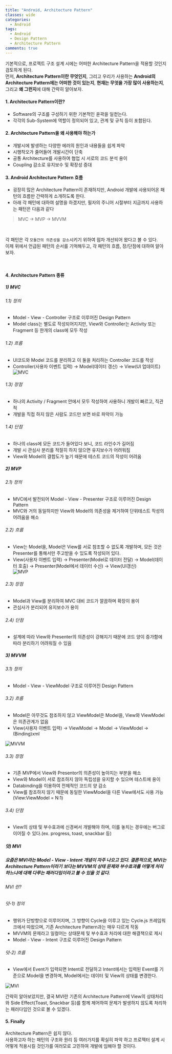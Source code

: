 ```yaml
---
title: "Android, Architecture Pattern"
classes: wide
categories:
  - Android
tags:
  - Android
  - Design Pattern
  - Architecture Pattern
comments: true
---
```

기본적으로, 프로젝트 구조 설계 시에는 어떠한 Architecture Pattern을 적용할 것인지 검토하게 된다.  
먼저, **Architecture Pattern이란 무엇인지**, 그리고 우리가 사용하는 **Android의 Architecture Pattern에는 어떠한 것이 있는지**, **현재는 무엇을 가장 많이 사용하는지**, 그리고 **왜 그런지**에 대해 간략히 알아보자.  

#### 1. Architecture Pattern이란?
   - Software의 구조를 구성하기 위한 기본적인 윤곽을 일컫는다. 
   - 각각의 Sub-System에 역할이 정의되어 있고, 관계 및 규칙 등이 포함된다. 


#### 2. Architecture Pattern을 왜 사용해야 하는가
   - 개발시에 발생하는 다양한 에러의 원인과 내용들을 쉽게 파악
   - 시행착오가 줄어들어 개발시간이 단축
   - 공통 Architecture를 사용하여 협업 시 서로의 코드 분석 용이
   - Coupling 감소로 유지보수 및 확장성 증대 


#### 3. Android Architecture Pattern 흐름
   - 굉장히 많은 Architecture Pattern이 존재하지만, Android 개발에 사용되어온 패턴의 흐름만 간략하게 소개하도록 한다.
   - 아래 각 패턴에 대하여 설명을 하겠지만, 필자의 주니어 시절부터 지금까지 사용하는 패턴은 다음과 같다

> MVC -> MVP -> MVVM

<br>

각 패턴은 각 `모듈간의 의존성을 감소`시키기 위하여 점차 개선되어 왔다고 볼 수 있다.  
이제 위에서 언급된 패턴의 순서를 기억해두고, 각 패턴의 흐름, 장/단점에 대하여 알아보자.

<br>

#### 4. Architecture Pattern 종류
##### 1) MVC
###### 1.1) 정의
- Model - View - Controller 구조로 이루어진 Design Pattern
- Model class는 별도로 작성되어지지만, View와 Controller는 Activity 또는 Fragment 등 한개의 class에 모두 작성

###### 1.2) 흐름
- UI코드와 Model 코드를 분리하고 이 둘을 처리하는 Controller 코드를 작성
- Controller(사용자 이벤트 입력) -> Model(데이터 갱신) -> View(UI 업데이트)  
 ![MVC](https://github.com/bcchoi0202/bblog/blob/main/assets/posts/mvc.png?raw=true)

###### 1.3) 장점
- 하나의 Activity / Fragment 안에서 모두 작성하여 사용하니 개발이 빠르고, 직관적
- 개발을 직접 하지 않은 사람도 코드만 보면 바로 파악이 가능

###### 1.4) 단점
- 하나의 class에 모든 코드가 들어있다 보니, 코드 라인수가 길어짐
- 개발 시 관심사 분리를 적절히 하지 않으면 유지보수가 어려워짐
- View와 Model의 결합도가 높기 때문에 테스트 코드의 작성이 어려움

##### 2) MVP
###### 2.1) 정의
- MVC에서 발전되어 Model - View - Presenter 구조로 이루어진 Design Pattern
- MVC와 거의 동일하지만 View와 Model의 의존성을 제거하여 단위테스트 작성의 어려움을 해소

###### 2.2) 흐름
- View는 Model을, Model은 View를 서로 참조할 수 없도록 개발하며, 모든 것은 Presenter를 통해서만 주고받을 수 있도록 작성되어 있다.
- View(사용자 이벤트 입력) -> Presenter(Model로 데이터 전달) -> Model(데이터 호출) -> Presenter(Model에서 데이터 수신) -> View(UI갱신)  
 ![MVP](https://github.com/bcchoi0202/bblog/blob/main/assets/posts/mvp.png?raw=true)

###### 2.3) 장점
- Model과 View를 분리하여 MVC 대비 코드가 깔끔하며 확장이 용이
- 관심사가 분리되어 유지보수가 용이

###### 2.4) 단점
- 설계에 따라 View와 Presenter의 의존성이 강해지기 때문에 코드 양이 증가함에 따라 분리하기 어려워질 수 있음

##### 3) MVVM
###### 3.1) 정의
- Model - View - ViewModel 구조로 이루어진 Design Pattern

###### 3.2) 흐름
- Model은 아무것도 참조하지 않고 ViewModel은 Model을, View와 ViewModel은 의존관계가 없음
- View(사용자 이벤트 입력) -> ViewModel -> Model -> ViewModel -> (Binding)xml

![MVVM](https://github.com/bcchoi0202/bblog/blob/main/assets/posts/mvvm.png?raw=true)

###### 3.3) 장점
- 기존 MVP에서 View와 Presentor의 의존성이 높아지는 부분을 해소
- View와 Model이 서로 참조하지 않아 독립성을 유지할 수 있으며 테스트에 용이
- Databinding을 이용하여 전체적인 코드의 양 감소 
- View를 참조하지 않기 때문에 동일한 ViewModel을 다른 View에서도 사용 가능(View:ViewModel = N:1)

###### 3.4) 단점
- View의 상태 및 부수효과에 신경써서 개발해야 하며, 이를 놓치는 경우에는 버그로 이어질 수 있다.(ex. progress, toast, snackbar 등)

##### 덧) MVI  
<h5>요즘은 MVI라는 Model - View - Intent 개념이 자주 나오고 있다.
결론적으로, MVI는 Architecture Pattern이라기 보다는 MVVM의 상태 문제와 부수효과를 어떻게 처리하느냐에 대해 다루는 패러다임이라고 볼 수 있을 것 같다.</h5>

###### MVI 란?
###### 덧-1) 정의
- 행위가 단방향으로 이루어지며, 그 방향이 Cycle을 이루고 있는 Cycle.js 프레임워크에서 따왔으며, 기존 Architecture Pattern과는 매우 다르게 작동
- MVVM의 문제라고 일컬어는 상태문제 및 부수효과 처리에 대한 해결책으로 제시 
- Model - View - Intent 구조로 이루어진 Design Pattern
    
###### 덧-2) 흐름
- View에서 Event가 입력되면 Intent로 전달하고 Intent에서는 입력된 Event를 기준으로 Model을 변경하며, Model에서는 데이터 및 View의 상태를 변경한다.

![MVI](https://github.com/bcchoi0202/bblog/blob/main/assets/posts/mvi.png?raw=true)

간략히 알아보았지만, 결국 MVI란 기존의 Architecture Pattern에 View의 상태처리와 Side Effect(Toast, Snackbar 등)를 함께 제어하여 문제가 발생하지 않도록 처리하는 패러다임인 것으로 볼 수 있겠다.

#### 5. Finally
Architecture Pattern은 쉽지 않다.  
사용하고자 하는 패턴의 구조와 원리 등 여러가지를 확실히 파악 하고 프로젝터 설계 시 어떻게 적용시킬 것인가를 여러모로 고민하여 개발에 임해야 할 것이다.

